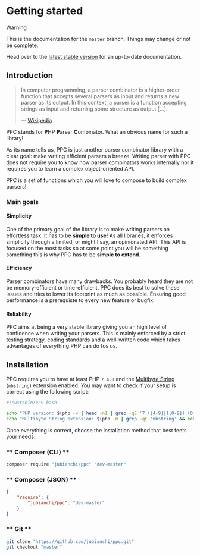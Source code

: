 # Getting started 

> [!WARNING]
> This is the documentation for the `master` branch.
> Things may change or not be complete.
>
> Head over to the [latest stable version](/1.0.0/) for an up-to-date documentation.

## Introduction

> In computer programming, a parser combinator is a higher-order function that accepts several parsers as input and 
> returns a new parser as its output. In this context, a parser is a function accepting strings as input and returning 
> some structure as output [...].
>
> — [Wikipedia](https://en.wikipedia.org/wiki/Parser_combinator)

PPC stands for **P**HP **P**arser **C**ombinator. What an obvious name for such a library!

As its name tells us, PPC is just another parser combinator library with a clear goal: make writing efficient parsers a 
breeze. Writing parser with PPC does not require you to know how parser combinators works internally nor it requires you 
to learn a complex object-oriented API.

PPC is a set of functions which you will love to compose to build complex parsers!   

### Main goals

<!-- panels:start -->

<!-- div:one-third-panel -->

#### Simplicity

One of the primary goal of the library is to make writing parsers an effortless task: it has to be **simple to use**! As
all libraries, it enforces simplicity through a limited, or might I say, an opinionated API. This API is focused on the 
most tasks so at some point you will be something something this is why PPC has to be **simple to extend**.

<!-- div:one-third-panel -->

#### Efficiency

Parser combinators have many drawbacks. You probably heard they are not be memory-efficient or time-efficient. PPC does 
its best to solve these issues and tries to lower its footprint as much as possible. Ensuring good performance is a 
prerequiste to every new feature or bugfix.

<!-- div:one-third-panel -->

#### Reliability

PPC aims at being a very stable library giving you an high level of confidence when writing your parsers. This is 
mainly enforced by a strict testing strategy, coding standards and a well-written code which takes advantages of 
everything PHP can do fos us. 

<!-- panels:end -->

## Installation

PPC requires you to have at least PHP `7.4.0` and the [Multibyte String](https://www.php.net/manual/en/book.mbstring.php) 
(`mbstring`) extension enabled. You may want to check if your setup is correct using the following script: 

```bash
#!/usr/bin/env bash

echo "PHP version: $(php -v | head -n1 | grep -qE '7.([4-9]|1[0-9]).(0|[1-9][0-9]*)' && echo '✅' || echo '❌')"
echo "Multibyte String extension: $(php -m | grep -qE 'mbstring' && echo '✅' || echo '❌')"
```

Once everything is correct, choose the installation method that best feets your needs:

<!-- tabs:start -->

### ** Composer (CLI) **

```bash
composer require "jubianchi/ppc" "dev-master"
```

### ** Composer (JSON) **

```json
{
    "require": {
        "jubianchi/ppc": "dev-master"
    }
}
```

### ** Git **

```bash
git clone "https://github.com/jubianchi/ppc.git"
git checkout "master"
```

<!-- tabs:end -->
